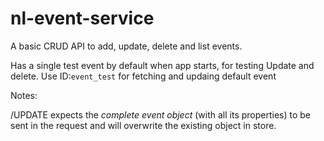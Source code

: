 # nl-event-service

A basic CRUD API to add, update, delete and list events.

Has a single test event by default when app starts, for testing Update and delete.
Use ID:`event_test` for fetching and updaing default event

Notes:

/UPDATE expects the _complete event object_ (with all its properties) to be sent in the request and will overwrite the existing object in store.
